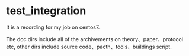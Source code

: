 # test_integration
It is a recording for my job on centos7.

The doc dirs include all of the archivements on theory、paper、protocol etc,
other dirs include source code、pacth、tools、buildings script.




